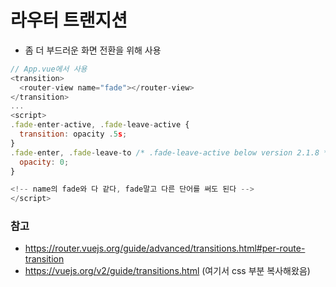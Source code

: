 # 라우터 트랜지션
- 좀 더 부드러운 화면 전환을 위해 사용

```javascript
// App.vue에서 사용
<transition>
  <router-view name="fade"></router-view>
</transition>
...
<script>
.fade-enter-active, .fade-leave-active {
  transition: opacity .5s;
}
.fade-enter, .fade-leave-to /* .fade-leave-active below version 2.1.8 */ {
  opacity: 0;
}

<!-- name의 fade와 다 같다, fade말고 다른 단어를 써도 된다 -->
</script>
```

### 참고
- https://router.vuejs.org/guide/advanced/transitions.html#per-route-transition
- https://vuejs.org/v2/guide/transitions.html (여기서 css 부분 복사해왔음)
